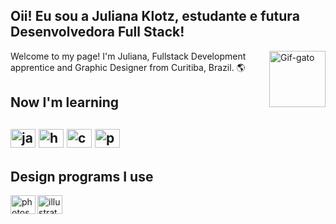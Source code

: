 <h2>Oii! Eu sou a Juliana Klotz, estudante e futura Desenvolvedora Full Stack! </h2>
<img align="right" alt="Gif-gato" height="90" width="90" src="https://slackmojis.com/emojis/10521-meow_code/download"/>
  <p>Welcome to my page!
I'm Juliana, Fullstack Development apprentice and Graphic Designer from  Curitiba, Brazil. 🌎</p>
  
<h2>Now I'm learning<h2>
<img alt=java height="30" width="40" src="https://cdn.jsdelivr.net/gh/devicons/devicon/icons/javascript/javascript-original.svg" />
<img alt=html height="30" width="40" src="https://cdn.jsdelivr.net/gh/devicons/devicon/icons/html5/html5-plain.svg" />   
<img alt=css height="30" width="40" src="https://cdn.jsdelivr.net/gh/devicons/devicon/icons/css3/css3-plain.svg" />
<img alt=python height="30" width="40" src="https://cdn.jsdelivr.net/gh/devicons/devicon/icons/python/python-original.svg" />
  
<h2>Design programs I use</h2>
<img align="left" alt=photoshop height="30" width="40" src="https://cdn.jsdelivr.net/gh/devicons/devicon/icons/photoshop/photoshop-plain.svg" />
<img align="left" alt=illustrator height="30" width="40" src="https://cdn.jsdelivr.net/gh/devicons/devicon/icons/illustrator/illustrator-plain.svg" />


